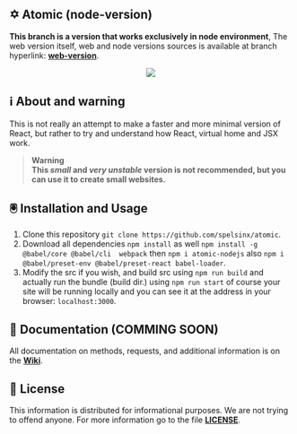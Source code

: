 ## ✡️ Atomic (node-version)
**This branch is a version that works exclusively in node environment**, The web version itself, web and node versions sources is available at branch hyperlink: **[web-version](https://github.com/spelsinx/atomic/tree/web-version)**.
<p align="center">
<img src="https://img.shields.io/badge/Contributions-Welcome-brightgreen.svg?style=flat"></img>
</p>


## ℹ️ About and warning
This is not really an attempt to make a faster and more minimal version of React, but rather to try and understand how React, virtual home and JSX work.
> **Warning** <br>
> **This _small_ and _very unstable_ version is not recommended, but you can use it to create small websites.**


## 🖲️ Installation and Usage
1. Clone this repository 
```git clone https://github.com/spelsinx/atomic```.
2. Download all dependencies ```npm install``` as well ```npm install -g @babel/core @babel/cli  webpack``` then ```npm i atomic-nodejs``` also ```npm i @babel/preset-env @babel/preset-react babel-loader```.
3. Modify the src if you wish, and build src using ```npm run build``` and actually run the bundle (build dir.) using ```npm run start``` of course your site will be running locally and you can see it at the address in your browser: ```localhost:3000```.

## 📁 Documentation (COMMING SOON)

All documentation on methods, requests, and additional information is on the **[Wiki](https://github.com/spelsinx/atomic/wiki)**.

## 📃 License 

This information is distributed for informational purposes. We are not trying to offend anyone. For more information go to the file **[LICENSE](https://github.com/spelsinx/atomic/blob/node-version/LICENSE)**. 
